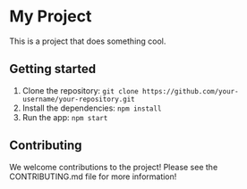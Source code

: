 # My Project

This is a project that does something cool.

## Getting started

1. Clone the repository: `git clone https://github.com/your-username/your-repository.git`
2. Install the dependencies: `npm install`
3. Run the app: `npm start`

## Contributing

We welcome contributions to the project! Please see the CONTRIBUTING.md file for more information!
